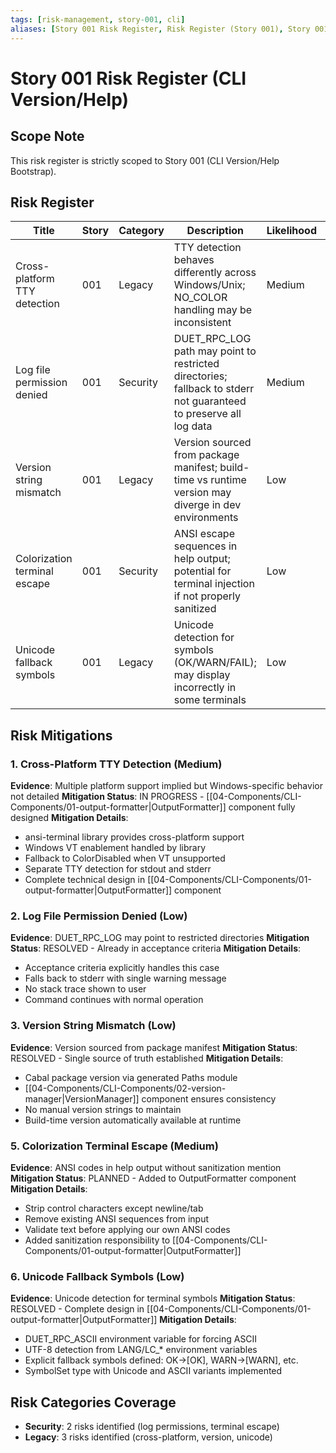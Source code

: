 ```yaml
---
tags: [risk-management, story-001, cli]
aliases: [Story 001 Risk Register, Risk Register (Story 001), Story 001 Risks]
---
```


# Story 001 Risk Register (CLI Version/Help)

## Scope Note
This risk register is strictly scoped to Story 001 (CLI Version/Help Bootstrap).

## Risk Register

| Title | Story | Category | Description | Likelihood | Impact | Severity | Status |
|---|---|---|---|---|---|---|---|
| Cross-platform TTY detection | 001 | Legacy | TTY detection behaves differently across Windows/Unix; NO_COLOR handling may be inconsistent | Medium | Medium | Medium | In Progress |
| Log file permission denied | 001 | Security | DUET_RPC_LOG path may point to restricted directories; fallback to stderr not guaranteed to preserve all log data | Medium | Low | Low | Resolved |
| Version string mismatch | 001 | Legacy | Version sourced from package manifest; build-time vs runtime version may diverge in dev environments | Low | Low | Low | Resolved |
| Colorization terminal escape | 001 | Security | ANSI escape sequences in help output; potential for terminal injection if not properly sanitized | Low | High | Medium | Mitigation Planned |
| Unicode fallback symbols | 001 | Legacy | Unicode detection for symbols (OK/WARN/FAIL); may display incorrectly in some terminals | Low | Low | Low | Resolved |

## Risk Mitigations

### 1. Cross-Platform TTY Detection (Medium)
**Evidence**: Multiple platform support implied but Windows-specific behavior not detailed
**Mitigation Status**: IN PROGRESS - [[04-Components/CLI-Components/01-output-formatter|OutputFormatter]] component fully designed
**Mitigation Details**:
- ansi-terminal library provides cross-platform support
- Windows VT enablement handled by library
- Fallback to ColorDisabled when VT unsupported
- Separate TTY detection for stdout and stderr
- Complete technical design in [[04-Components/CLI-Components/01-output-formatter|OutputFormatter]] component

### 2. Log File Permission Denied (Low)
**Evidence**: DUET_RPC_LOG may point to restricted directories
**Mitigation Status**: RESOLVED - Already in acceptance criteria
**Mitigation Details**:
- Acceptance criteria explicitly handles this case
- Falls back to stderr with single warning message
- No stack trace shown to user
- Command continues with normal operation

### 3. Version String Mismatch (Low)
**Evidence**: Version sourced from package manifest
**Mitigation Status**: RESOLVED - Single source of truth established
**Mitigation Details**:
- Cabal package version via generated Paths module
- [[04-Components/CLI-Components/02-version-manager|VersionManager]] component ensures consistency
- No manual version strings to maintain
- Build-time version automatically available at runtime


### 5. Colorization Terminal Escape (Medium)
**Evidence**: ANSI codes in help output without sanitization mention
**Mitigation Status**: PLANNED - Added to OutputFormatter component
**Mitigation Details**:
- Strip control characters except newline/tab
- Remove existing ANSI sequences from input
- Validate text before applying our own ANSI codes
- Added sanitization responsibility to [[04-Components/CLI-Components/01-output-formatter|OutputFormatter]]

### 6. Unicode Fallback Symbols (Low)
**Evidence**: Unicode detection for terminal symbols
**Mitigation Status**: RESOLVED - Complete design in [[04-Components/CLI-Components/01-output-formatter|OutputFormatter]]
**Mitigation Details**:
- DUET_RPC_ASCII environment variable for forcing ASCII
- UTF-8 detection from LANG/LC_* environment variables
- Explicit fallback symbols defined: OK→[OK], WARN→[WARN], etc.
- SymbolSet type with Unicode and ASCII variants implemented

## Risk Categories Coverage

- **Security**: 2 risks identified (log permissions, terminal escape)
- **Legacy**: 3 risks identified (cross-platform, version, unicode)

